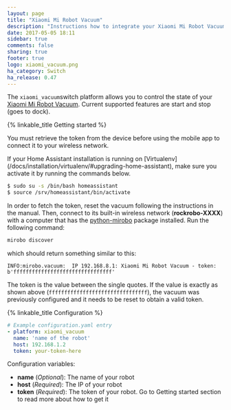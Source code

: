 ```yaml
---
layout: page
title: "Xiaomi Mi Robot Vacuum"
description: "Instructions how to integrate your Xiaomi Mi Robot Vacuum within Home Assistant."
date: 2017-05-05 18:11
sidebar: true
comments: false
sharing: true
footer: true
logo: xiaomi_vacuum.png
ha_category: Switch
ha_release: 0.47
---
```


The `xiaomi_vacuum`switch platform allows you to control the state of your [Xiaomi Mi Robot Vacuum](http://www.mi.com/roomrobot/). 
Current supported features are start and stop (goes to dock).

{% linkable_title Getting started %}

You must retrieve the token from the device before using the mobile app to connect it to your wireless network.

<p class='note warning'>
If your Home Assistant installation is running on [Virtualenv](/docs/installation/virtualenv/#upgrading-home-assistant), make sure you activate it by running the commands below.</p>

```bash 
$ sudo su -s /bin/bash homeassistant
$ source /srv/homeassistant/bin/activate
```

In order to fetch the token, reset the vacuum following the instructions in the manual. Then, connect to its built-in wireless network (**rockrobo-XXXX**) with a computer that has the [python-mirobo](https://github.com/rytilahti/python-mirobo) package installed. Run the following command:

```bash
mirobo discover
```

which should return something similar to this:

```
INFO:mirobo.vacuum:  IP 192.168.8.1: Xiaomi Mi Robot Vacuum - token: b'ffffffffffffffffffffffffffffffff'
```

The token is the value between the single quotes. If the value is exactly as shown above
(`ffffffffffffffffffffffffffffffff`), the vacuum was previously configured and it needs to be
reset to obtain a valid token.

{% linkable_title Configuration %}

```yaml
# Example configuration.yaml entry
- platform: xiaomi_vacuum
  name: 'name of the robot'
  host: 192.168.1.2
  token: your-token-here
```

Configuration variables:
- **name** (*Optional*): The name of your robot
- **host** (*Required*): The IP of your robot
- **token** (*Required*): The token of your robot. Go to Getting started section to read more about how to get it

